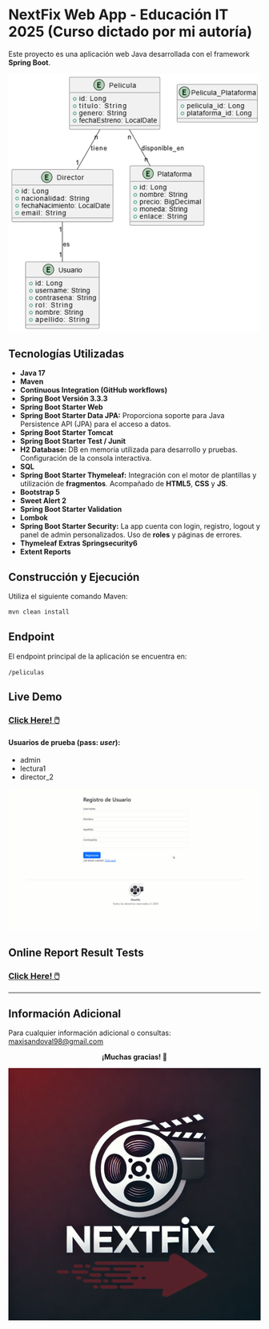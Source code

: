 # NextFix Web App - Educación IT 2025 (Curso dictado por mi autoría)

Este proyecto es una aplicación web Java desarrollada con el framework **Spring Boot**.

<p align="center">
  <img src="https://raw.githubusercontent.com/maxisandoval37/NextFix-WebApp/refs/heads/main/src/main/resources/static/diagrama.png" />
</p>

## Tecnologías Utilizadas

- **Java 17**
- **Maven**
- **Continuous Integration (GitHub workflows)**
- **Spring Boot Versión 3.3.3** 
- **Spring Boot Starter Web**
- **Spring Boot Starter Data JPA:** Proporciona soporte para Java Persistence API (JPA) para el acceso a datos.
- **Spring Boot Starter Tomcat**
- **Spring Boot Starter Test / Junit**
- **H2 Database:** DB en memoria utilizada para desarrollo y pruebas. Configuración de la consola interactiva.
- **SQL**
- **Spring Boot Starter Thymeleaf:** Integración con el motor de plantillas y utilización de **fragmentos**. Acompañado de **HTML5**, **CSS** y **JS**.
- **Bootstrap 5**
- **Sweet Alert 2**
- **Spring Boot Starter Validation**
- **Lombok**
- **Spring Boot Starter Security:** La app cuenta con login, registro, logout y panel de admin personalizados. Uso de **roles** y páginas de errores.
- **Thymeleaf Extras Springsecurity6**
- **Extent Reports**

## Construcción y Ejecución

Utiliza el siguiente comando Maven:

```bash
mvn clean install
```

## Endpoint

El endpoint principal de la aplicación se encuentra en:

`/peliculas`

## Live Demo

### [Click Here! 🖱️](https://nextfix-webapp.onrender.com/)

#### Usuarios de prueba (pass: *user*):
- admin
- lectura1
- director_2

<p align="center">
  <img src="https://raw.githubusercontent.com/maxisandoval37/NextFix-WebApp/refs/heads/main/src/main/resources/static/demo.gif" />
</p>

## Online Report Result Tests

### [Click Here! 🖱️](https://maxisandoval37.github.io/NextFix-WebApp/)

<hr>

## Información Adicional
Para cualquier información adicional o consultas: <maxisandoval98@gmail.com>

<p align="center"><b>¡Muchas gracias! 🦔</b></p>

<p align="center">
  <img src="https://raw.githubusercontent.com/maxisandoval37/NextFix-WebApp/refs/heads/main/src/main/resources/static/0.png" />
</p>
